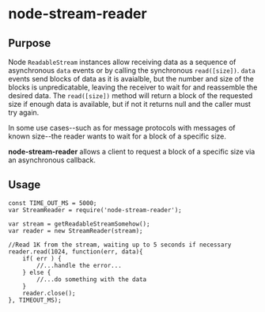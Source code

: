 # node-stream-reader

## Purpose
Node `ReadableStream` instances allow receiving data as a sequence of asynchronous `data` events or by calling the
synchronous `read([size])`. `data` events send blocks of data as it is avaialble, but the number and size of the blocks is unpredicatable, leaving the receiver to wait for and reassemble the desired data. The `read([size])` method will return a block of the requested size if enough data is available, but if not it returns null and the caller must try again.

In some use cases--such as for message protocols with messages of known size--the reader wants to wait for a block of
a specific size.

**node-stream-reader** allows a client to request a block of a specific size via an asynchronous callback. 

## Usage
```
const TIME_OUT_MS = 5000;
var StreamReader = require('node-stream-reader');

var stream = getReadableStreamSomehow();
var reader = new StreamReader(stream);

//Read 1K from the stream, waiting up to 5 seconds if necessary
reader.read(1024, function(err, data){
	if( err ) {
		//...handle the error...
	} else {
		//...do something with the data
	}
	reader.close();	
}, TIMEOUT_MS);
```